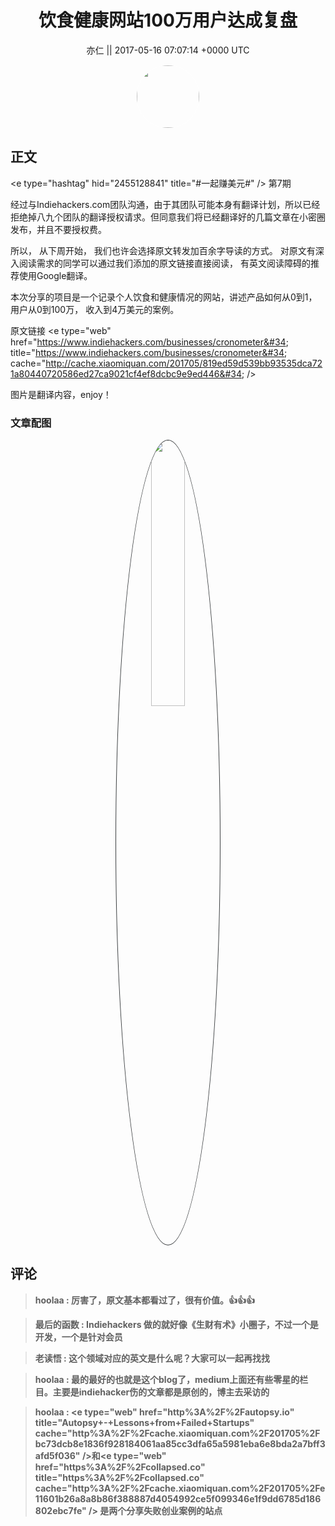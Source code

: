 <h1 align="center">饮食健康网站100万用户达成复盘</h1>




<p align="center">
    <a>亦仁 || 2017-05-16 07:07:14 &#43;0000 UTC</a>
</p>

<div align="center">
    <img src="https://images.zsxq.com/Fn3NQqCN8nuGF86yZPXSbEsl0mb3?e=1590940799&amp;token=kIxbL07-8jAj8w1n4s9zv64FuZZNEATmlU_Vm6zD:pfbNc8W3hS0oYG_hyXXh_rHMHuc=" width="100" height="100" style="border:1px solid;border-radius:50%; color:#ffffff"/>
</div>




## 正文

<div>
&lt;e type=&#34;hashtag&#34; hid=&#34;2455128841&#34; title=&#34;#一起赚美元#&#34; /&gt;  第7期 

经过与Indiehackers.com团队沟通，由于其团队可能本身有翻译计划，所以已经拒绝掉八九个团队的翻译授权请求。但同意我们将已经翻译好的几篇文章在小密圈发布，并且不要授权费。 

所以， 从下周开始， 我们也许会选择原文转发加百余字导读的方式。 对原文有深入阅读需求的同学可以通过我们添加的原文链接直接阅读， 有英文阅读障碍的推荐使用Google翻译。 

本次分享的项目是一个记录个人饮食和健康情况的网站，讲述产品如何从0到1，用户从0到100万， 收入到4万美元的案例。 

原文链接 &lt;e type=&#34;web&#34; href=&#34;https://www.indiehackers.com/businesses/cronometer&#34; title=&#34;https://www.indiehackers.com/businesses/cronometer&#34; cache=&#34;http://cache.xiaomiquan.com/201705/819ed59d539bb93535dca721a80440720586ed27ca9021cf4ef8dcbc9e9ed446&#34; /&gt; 

图片是翻译内容，enjoy！
</div>

### 文章配图

<div class="image" align="center">

<img src="https://images.zsxq.com/lshATE2rEHlmq7vc5WLRJ_YyQukA?imageMogr2/auto-orient/thumbnail/800x/format/jpg/blur/1x0/quality/75&amp;e=1590940799&amp;token=kIxbL07-8jAj8w1n4s9zv64FuZZNEATmlU_Vm6zD:670yPAYY4t7TpsGTwWkdF2ZW0yU=" width="33%" height="33%" style="border:1px solid;border-radius:50%; color:#3c3f41"/>

</div>


## 评论

<div align="left">
<div>

<blockquote >
<span> <strong>hoolaa : 厉害了，原文基本都看过了，很有价值。👍👍👍 </strong></span>
</blockquote>

<blockquote >
<span> <strong>最后的函数 : Indiehackers 做的就好像《生财有术》小圈子，不过一个是开发，一个是针对会员 </strong></span>
</blockquote>

<blockquote >
<span> <strong>老读悟 : 这个领域对应的英文是什么呢？大家可以一起再找找 </strong></span>
</blockquote>

<blockquote >
<span> <strong>hoolaa : 最的最好的也就是这个blog了，medium上面还有些零星的栏目。主要是indiehacker伤的文章都是原创的，博主去采访的 </strong></span>
</blockquote>

<blockquote >
<span> <strong>hoolaa : &lt;e type=&#34;web&#34; href=&#34;http%3A%2F%2Fautopsy.io&#34; title=&#34;Autopsy&#43;-&#43;Lessons&#43;from&#43;Failed&#43;Startups&#34; cache=&#34;http%3A%2F%2Fcache.xiaomiquan.com%2F201705%2Fbc73dcb8e1836f928184061aa85cc3dfa65a5981eba6e8bda2a7bff3afd5f036&#34; /&gt;和&lt;e type=&#34;web&#34; href=&#34;https%3A%2F%2Fcollapsed.co&#34; title=&#34;https%3A%2F%2Fcollapsed.co&#34; cache=&#34;http%3A%2F%2Fcache.xiaomiquan.com%2F201705%2Fe11601b26a8a8b86f388887d4054992ce5f099346e1f9dd6785d186802ebc7fe&#34; /&gt; 是两个分享失败创业案例的站点 </strong></span>
</blockquote>

</div>
</div>